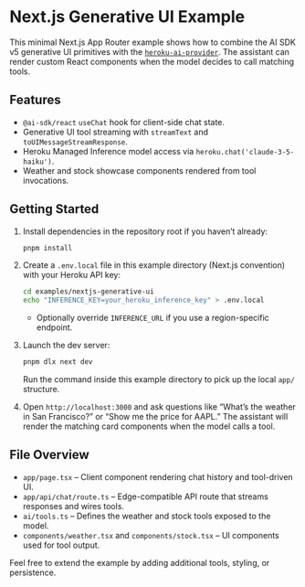 # Next.js Generative UI Example

This minimal Next.js App Router example shows how to combine the AI SDK v5 generative UI primitives with the [`heroku-ai-provider`](https://github.com/julianduque/heroku-ai-provider). The assistant can render custom React components when the model decides to call matching tools.

## Features

- `@ai-sdk/react` `useChat` hook for client-side chat state.
- Generative UI tool streaming with `streamText` and `toUIMessageStreamResponse`.
- Heroku Managed Inference model access via `heroku.chat('claude-3-5-haiku')`.
- Weather and stock showcase components rendered from tool invocations.

## Getting Started

1. Install dependencies in the repository root if you haven’t already:

   ```bash
   pnpm install
   ```

2. Create a `.env.local` file in this example directory (Next.js convention) with your Heroku API key:

   ```bash
   cd examples/nextjs-generative-ui
   echo "INFERENCE_KEY=your_heroku_inference_key" > .env.local
   ```

   - Optionally override `INFERENCE_URL` if you use a region-specific endpoint.

3. Launch the dev server:

   ```bash
   pnpm dlx next dev
   ```

   Run the command inside this example directory to pick up the local `app/` structure.

4. Open `http://localhost:3000` and ask questions like “What’s the weather in San Francisco?” or “Show me the price for AAPL.” The assistant will render the matching card components when the model calls a tool.

## File Overview

- `app/page.tsx` – Client component rendering chat history and tool-driven UI.
- `app/api/chat/route.ts` – Edge-compatible API route that streams responses and wires tools.
- `ai/tools.ts` – Defines the weather and stock tools exposed to the model.
- `components/weather.tsx` and `components/stock.tsx` – UI components used for tool output.

Feel free to extend the example by adding additional tools, styling, or persistence.
